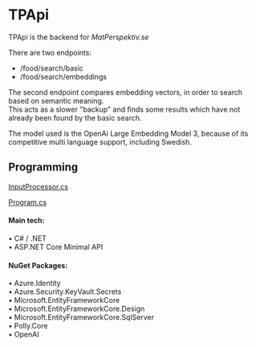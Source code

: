 # TPApi

TPApi is the backend for *MatPerspektiv.se*

There are two endpoints:

* /food/search/basic  
* /food/search/embeddings  

The second endpoint compares embedding vectors, in order to search based on semantic meaning.  
This acts as a slower "backup" and finds some results which have not already been found by the basic search. 

The model used is the OpenAi Large Embedding Model 3, because of its competitive multi language support, including Swedish.

## Programming

[InputProcessor.cs](/TPApi/Food/Services/InputProcessor.cs ) 

[Program.cs](/TPApi/Program.cs)  


#### Main tech:  
• C# / .NET  
• ASP.NET Core Minimal API  
  
#### NuGet Packages:  
• Azure.Identity  
• Azure.Security.KeyVault.Secrets  
• Microsoft.EntityFrameworkCore  
• Microsoft.EntityFrameworkCore.Design  
• Microsoft.EntityFrameworkCore.SqlServer  
• Polly.Core  
• OpenAI  
